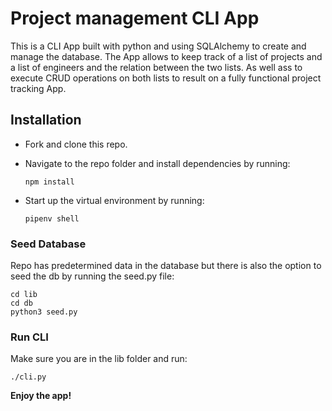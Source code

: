 # Project management CLI App
This is a CLI App built with python and using SQLAlchemy to create and manage the database. The App allows to keep track of a list of projects and a list of engineers and the relation between the two lists. As well ass to execute CRUD operations on both lists to result on a fully functional project tracking App.

## Installation
- Fork and clone this repo.
- Navigate to the repo folder and install dependencies by running: 

    `npm install`
- Start up the virtual environment by running:

    `pipenv shell`

### Seed Database
Repo has predetermined data in the database but there is also the option to seed the db by running the seed.py file:

```
cd lib
cd db
python3 seed.py
```
### Run CLI
Make sure you are in the lib folder and run:

`./cli.py`

**Enjoy the app!**



